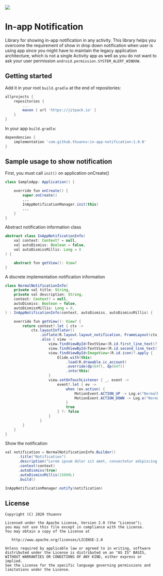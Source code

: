 [![](https://jitpack.io/v/thuannv/in-app-notification.svg)](https://jitpack.io/#thuannv/in-app-notification)

# In-app Notification 
Library for showing in-app notification in any activity. This library helps you overcome the requirement of show in drop down notification when user is using app since you might have to maintain the legacy application architecture, which is not a single Activity app as well as you do not want to ask your user permission `android.permission.SYSTEM_ALERT_WINDOW`.

## Getting started
Add it in your root `build.gradle` at the end of repositories:
```gradle
allprojects {
	repositories {
		...
		maven { url 'https://jitpack.io' }
	}
}
```

In your app `build.gradle`:

```gradle
dependencies {
	implementation 'com.github.thuannv:in-app-notification:1.0.0'
}
```

## Sample usage to show notification

First, you must call `init()` on application onCreate()
```java
class SampleApp: Application() {

    override fun onCreate() {
        super.onCreate()
        ...
        InAppNotificationManager.init(this)
        ...
    }
}
```

Abstract notification information class
```java
abstract class InAppNotificationInfo(
    val context: Context? = null,
    val autoDismiss: Boolean = false,
    val autoDismissMillis: Long = 0
) {

    abstract fun getView(): View?
}
```

A discrete implementation notification information
```java
class NormalNotificationInfo(
    private val title: String,
    private val description: String,
    context: Context? = null,
    autoDismiss: Boolean = false,
    autoDismissMillis: Long = 0,
) : InAppNotificationInfo(context, autoDismiss, autoDismissMillis) {

    override fun getView(): View? {
        return context?.let { ctx ->
            ctx.layoutInflater()
                .inflate(R.layout.layout_notification, FrameLayout(ctx), false)
                .also { view ->
                    view.findViewById<TextView>(R.id.first_line_text)?.text = title
                    view.findViewById<TextView>(R.id.second_line_text)?.text = description
                    view.findViewById<ImageView>(R.id.icon)?.apply {
                        Glide.with(this)
                            .load(R.drawable.ic_account)
                            .override(dp(64f), dp(64f))
                            .into(this)
                    }
                    view.setOnTouchListener { _, event ->
                        event?.let { ev ->
                            when (ev.action) {
                                MotionEvent.ACTION_UP -> Log.e("NormalNotification", "up")
                                MotionEvent.ACTION_DOWN -> Log.e("NormalNotification", "down")
                            }
                            true
                        } ?: false
                    }
                }
        }
    }
}
```
Show the notification
```java
val notification = NormalNotificationInfo.Builder()
      .title("Notification")
      .description("Lorem ipsum dolor sit amet, consectetur adipiscing elit, sed do eiusmod tempor incididunt.")
      .context(context)
      .autoDismiss(true)
      .autoDismissMillis(15000L)
      .build()

InAppNotificationManager.notify(notification)
```

## License

    Copyright (C) 2020 thuannv

    Licensed under the Apache License, Version 2.0 (the "License");
    you may not use this file except in compliance with the License.
    You may obtain a copy of the License at

       http://www.apache.org/licenses/LICENSE-2.0

    Unless required by applicable law or agreed to in writing, software
    distributed under the License is distributed on an "AS IS" BASIS,
    WITHOUT WARRANTIES OR CONDITIONS OF ANY KIND, either express or implied.
    See the License for the specific language governing permissions and
    limitations under the License.
